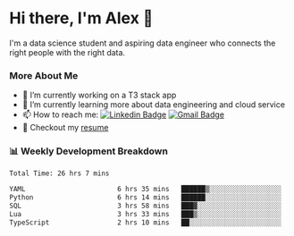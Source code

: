 # Hi there, I'm Alex  👋

I'm a data science student and aspiring data engineer who connects the right people with the right data. 

### More About Me

- 🔭 I’m currently working on a T3 stack app
- 🌱 I’m currently learning more about data engineering and cloud service
- 📫 How to reach me: [![Linkedin Badge](https://img.shields.io/badge/Alex%20Chen-blue?style=flat&logo=linkedin&labelColor=blue&link=https://www.linkedin.com/in/alex-chen-112523chen)](https://www.linkedin.com/in/alex-chen-112523chen/) [![Gmail Badge](https://img.shields.io/badge/-Alex%20Chen-c14438?style=flat&logo=Gmail&logoColor=white&link=mailto:itsalexchen@gmail.com)](mailto:itsalexchen@gmail.com)
- 📝 Checkout my [resume](https://112523chen.vercel.app/AlexChenResume.pdf)


### 📊 Weekly Development Breakdown
<!--START_SECTION:waka-->

```txt
Total Time: 26 hrs 7 mins

YAML                       6 hrs 35 mins   ██████▒░░░░░░░░░░░░░░░░░░   25.20 %
Python                     6 hrs 14 mins   ██████░░░░░░░░░░░░░░░░░░░   23.88 %
SQL                        3 hrs 58 mins   ███▓░░░░░░░░░░░░░░░░░░░░░   15.17 %
Lua                        3 hrs 33 mins   ███▒░░░░░░░░░░░░░░░░░░░░░   13.58 %
TypeScript                 2 hrs 10 mins   ██░░░░░░░░░░░░░░░░░░░░░░░   08.29 %
```

<!--END_SECTION:waka-->
